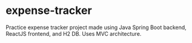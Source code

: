 # expense-tracker
Practice expense tracker project made using Java Spring Boot backend, ReactJS frontend, and H2 DB. Uses MVC architecture.
